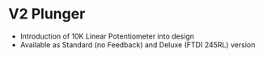 # V2 Plunger
- Introduction of 10K Linear Potentiometer into design
- Available as Standard (no Feedback) and Deluxe (FTDI 245RL) version
